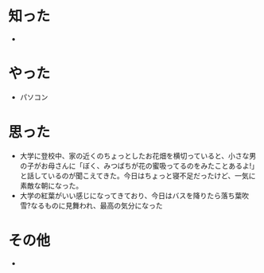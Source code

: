 # 知った
- 

# やった
- パソコン

# 思った
- 大学に登校中、家の近くのちょっとしたお花畑を横切っていると、小さな男の子がお母さんに「ぼく、みつばちが花の蜜吸ってるのをみたことあるよ!」と話しているのが聞こえてきた。今日はちょっと寝不足だったけど、一気に素敵な朝になった。
- 大学の紅葉がいい感じになってきており、今日はバスを降りたら落ち葉吹雪?なるものに見舞われ、最高の気分になった

# その他
- 
